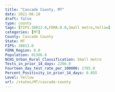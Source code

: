 ```yaml
---
title: "Cascade County, MT"
date: 2021-06-18
draft: false
type: county
tags: [FIPS:30013.0,FEMA:8.0,Small metro,Yellow]
categories: [MT]
County: Cascade County
State: MT
FIPS: 30013.0
FEMA_Region: 8.0
Population: 81366.0
NCHS_Urban_Rural_Classification: Small metro
Tests_in_prior_14_days: 2266.0
Fourteen_day_test_rate_per_100000: 2785.0
Percent_Positivity_in_prior_14_days: 0.055
Level: Yellow
url: /states/MT/cascade-county
---
```



